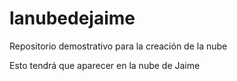 ﻿# lanubedejaime
Repositorio demostrativo para la creación de la nube

Esto tendrá que aparecer en la nube de Jaime